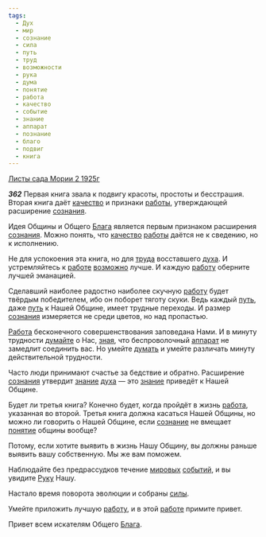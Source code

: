 ```yaml
---
tags:
  - Дух
  - мир
  - сознание
  - сила
  - путь
  - труд
  - возможности
  - рука
  - дума
  - понятие
  - работа
  - качество
  - событие
  - знание
  - аппарат
  - познание
  - благо
  - подвиг
  - книга
---
```


[Листы сада Мории 2 1925г](https://127.0.0.1:4002/agni/1925)

___362___
Первая книга звала к подвигу красоты, простоты и бесстрашия. Вторая книга даёт [качество](../../../tags/#качество) и признаки [работы](../../../tags/#[работа](../../../tags/#работа)), утверждающей расширение [сознания](../../../tags/#[сознание](../../../tags/#сознание)).   

Идея Общины и Общего [Блага](../../../tags/#благо) является первым признаком расширения [сознания](../../../tags/#[сознание](../../../tags/#сознание)). Можно понять, что [качество](../../../tags/#качество) [работы](../../../tags/#[работа](../../../tags/#работа)) даётся не к сведению, но к исполнению.   

Не для успокоения эта книга, но для [труда](../../../tags/#[труд](../../../tags/#труд)) восставшего [духа](../../../tags/#Дух). И устремляйтесь к [работе](../../../tags/#[работа](../../../tags/#работа)) [возможно](../../../tags/#возможности) лучше. И каждую [работу](../../../tags/#[работа](../../../tags/#работа)) оберните лучшей эманацией.   

Сделавший наиболее радостно наиболее скучную [работу](../../../tags/#[работа](../../../tags/#работа)) будет твёрдым победителем, ибо он поборет тяготу скуки. Ведь каждый [путь](../../../tags/#путь), даже [путь](../../../tags/#путь) к Нашей Общине, имеет трудные переходы. И размер [сознания](../../../tags/#[сознание](../../../tags/#сознание)) измеряется не среди цветов, но над пропастью.   

[Работа](../../../tags/#[работа](../../../tags/#работа)) бесконечного совершенствования заповедана Нами. И в минуту трудности [думайте](../../../tags/#дума) о Нас, [зная](../../../tags/#познание), что беспроволочный [аппарат](../../../tags/#аппарат) не замедлит соединить вас. Но умейте [думать](../../../tags/#дума) и умейте различать минуту действительной трудности.   

Часто люди принимают счастье за бедствие и обратно. Расширение [сознания](../../../tags/#[сознание](../../../tags/#сознание)) утвердит [знание](../../../tags/#знание) [духа](../../../tags/#Дух) — это [знание](../../../tags/#знание) приведёт к Нашей Общине.   

Будет ли третья книга? Конечно будет, когда пройдёт в жизнь [работа](../../../tags/#работа), указанная во второй. Третья книга должна касаться Нашей Общины, но можно ли говорить о Нашей Общине, если [сознание](../../../tags/#сознание) не вмещает [понятие](../../../tags/#понятие) общины вообще?   

Потому, если хотите выявить в жизнь Нашу Общину, вы должны раньше выявить вашу собственную. Мы же вам поможем.   

Наблюдайте без предрассудков течение [мировых](../../../tags/#мир) [событий](../../../tags/#событие), и вы увидите [Руку](../../../tags/#рука) Нашу.   

Настало время поворота эволюции и собраны [силы](../../../tags/#сила).   

Умейте приложить лучшую [работу](../../../tags/#[работа](../../../tags/#работа)), и в этой [работе](../../../tags/#[работа](../../../tags/#работа)) примите привет.   

Привет всем искателям Общего [Блага](../../../tags/#благо).   


